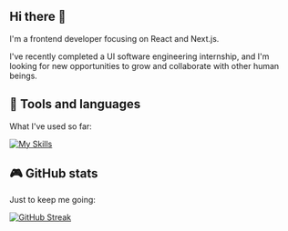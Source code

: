## Hi there 👋

I'm a frontend developer focusing on React and Next.js.

I've recently completed a UI software engineering internship, and I'm looking for new opportunities to grow and collaborate with other human beings.

## 🎨 Tools and languages

What I've used so far:

[![My Skills](https://skillicons.dev/icons?i=html,css,js,ts,react,redux,nextjs,styledcomponents,sass,tailwind,git,firebase,vscode,figma)](https://skillicons.dev)

## 🎮 GitHub stats

Just to keep me going:

[![GitHub Streak](https://streak-stats.demolab.com?user=double-vee&theme=ocean-gradient&hide_border=true)](https://git.io/streak-stats)


<!--
**double-vee/double-vee** is a ✨ _special_ ✨ repository because its `README.md` (this file) appears on your GitHub profile.

Here are some ideas to get you started:

- 🔭 I’m currently working on ...
- 🌱 I’m currently learning ...
- 👯 I’m looking to collaborate on ...
- 🤔 I’m looking for help with ...
- 💬 Ask me about ...
- 📫 How to reach me: ...
- 😄 Pronouns: ...
- ⚡ Fun fact: ...
-->
